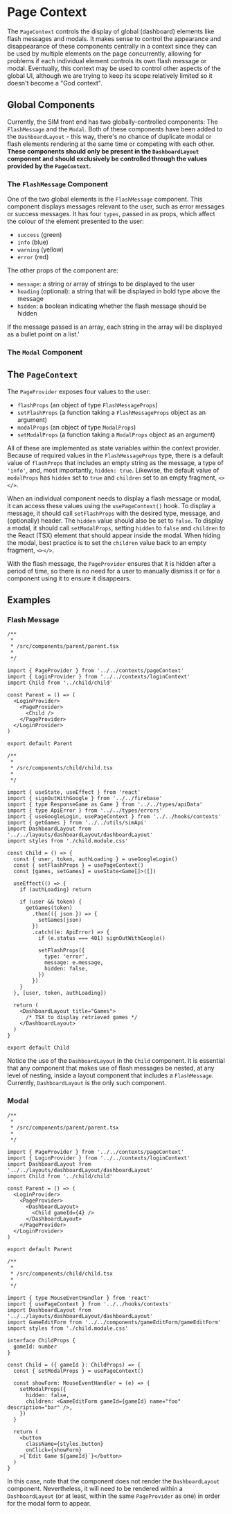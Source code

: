 # Page Context

The `PageContext` controls the display of global (dashboard) elements like flash messages and modals. It makes sense to control the appearance and disappearance of these components centrally in a context since they can be used by multiple elements on the page concurrently, allowing for problems if each individual element controls its own flash message or modal. Eventually, this context may be used to control other aspects of the global UI, although we are trying to keep its scope relatively limited so it doesn't become a "God context".

## Global Components

Currently, the SIM front end has two globally-controlled components: The `FlashMessage` and the `Modal`. Both of these components have been added to the `DashboardLayout` - this way, there's no chance of duplicate modal or flash elements rendering at the same time or competing with each other. **These components should only be present in the `DashboardLayout` component and should exclusively be controlled through the values provided by the `PageContext`.**

### The `FlashMessage` Component

One of the two global elements is the `FlashMessage` component. This component displays messages relevant to the user, such as error messages or success messages. It has four `types`, passed in as props, which affect the colour of the element presented to the user:

- `success` (green)
- `info` (blue)
- `warning` (yellow)
- `error` (red)

The other props of the component are:

- `message`: a string or array of strings to be displayed to the user
- `heading` (optional): a string that will be displayed in bold type above the message
- `hidden`: a boolean indicating whether the flash message should be hidden

If the message passed is an array, each string in the array will be displayed as a bullet point on a list.'

### The `Modal` Component

## The `PageContext`

The `PageProvider` exposes four values to the user:

- `flashProps` (an object of type `FlashMessageProps`)
- `setFlashProps` (a function taking a `FlashMessageProps` object as an argument)
- `modalProps` (an object of type `ModalProps`)
- `setModalProps` (a function taking a `ModalProps` object as an argument)

All of these are implemented as state variables within the context provider. Because of required values in the `FlashMessageProps` type, there is a default value of `flashProps` that includes an empty string as the message, a type of `'info'`, and, most importantly, `hidden: true`. Likewise, the default value of `modalProps` has `hidden` set to `true` and `children` set to an empty fragment, `<></>`.

When an individual component needs to display a flash message or modal, it can access these values using the `usePageContext()` hook. To display a message, it should call `setFlashProps` with the desired type, message, and (optionally) header. The `hidden` value should also be set to `false`. To display a modal, it should call `setModalProps`, setting `hidden` to `false` and `children` to the React (TSX) element that should appear inside the modal. When hiding the modal, best practice is to set the `children` value back to an empty fragment, `<></>`.

With the flash message, the `PageProvider` ensures that it is hidden after a period of time, so there is no need for a user to manually dismiss it or for a component using it to ensure it disappears.

## Examples

### Flash Message

```tsx
/**
 *
 * /src/components/parent/parent.tsx
 *
 */

import { PageProvider } from '../../contexts/pageContext'
import { LoginProvider } from '../../contexts/loginContext'
import Child from '../child/child'

const Parent = () => (
  <LoginProvider>
    <PageProvider>
      <Child />
    </PageProvider>
  </LoginProvider>
)

export default Parent

/**
 *
 * /src/components/child/child.tsx
 *
 */

import { useState, useEffect } from 'react'
import { signOutWithGoogle } from '../../firebase'
import { type ResponseGame as Game } from '../../types/apiData'
import { type ApiError } from '../../types/errors'
import { useGoogleLogin, usePageContext } from '../../hooks/contexts'
import { getGames } from '../../utils/simApi'
import DashboardLayout from '../../layouts/dashboardLayout/dashboardLayout'
import styles from './child.module.css'

const Child = () => {
  const { user, token, authLoading } = useGoogleLogin()
  const { setFlashProps } = usePageContext()
  const [games, setGames] = useState<Game[]>([])

  useEffect(() => {
    if (authLoading) return

    if (user && token) {
      getGames(token)
        .then(({ json }) => {
          setGames(json)
        })
        .catch((e: ApiError) => {
          if (e.status === 401) signOutWithGoogle()

          setFlashProps({
            type: 'error',
            message: e.message,
            hidden: false,
          })
        })
    }
  }, [user, token, authLoading])

  return (
    <DashboardLayout title="Games">
      /* TSX to display retrieved games */
    </DashboardLayout>
  )
}

export default Child
```

Notice the use of the `DashboardLayout` in the `Child` component. It is essential that any component that makes use of flash messages be nested, at any level of nesting, inside a layout component that includes a `FlashMessage`. Currently, `DashboardLayout` is the only such component.

### Modal

```tsx
/**
 *
 * /src/components/parent/parent.tsx
 *
 */

import { PageProvider } from '../../contexts/pageContext'
import { LoginProvider } from '../../contexts/loginContext'
import DashboardLayout from '../../layouts/dashboardLayout/dashboardLayout'
import Child from '../child/child'

const Parent = () => (
  <LoginProvider>
    <PageProvider>
      <DashboardLayout>
        <Child gameId={4} />
      </DashboardLayout>
    </PageProvider>
  </LoginProvider>
)

export default Parent

/**
 *
 * /src/components/child/child.tsx
 *
 */

import { type MouseEventHandler } from 'react'
import { usePageContext } from '../../hooks/contexts'
import DashboardLayout from '../../layouts/dashboardLayout/dashboardLayout'
import GameEditForm from '../../components/gameEditForm/gameEditForm'
import styles from './child.module.css'

interface ChildProps {
  gameId: number
}

const Child = ({ gameId }: ChildProps) => {
  const { setModalProps } = usePageContext()

  const showForm: MouseEventHandler = (e) => {
    setModalProps({
      hidden: false,
      children: <GameEditForm gameId={gameId} name="foo" description="bar" />,
    })
  }

  return (
    <button
      className={styles.button}
      onClick={showForm}
    >{`Edit Game ${gameId}`}</button>
  )
}
```

In this case, note that the component does not render the `DashboardLayout` component. Nevertheless, it will need to be rendered within a `DashboardLayout` (or at least, within the same `PageProvider` as one) in order for the modal form to appear.
